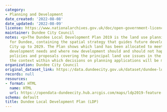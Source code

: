 ```yaml
---
category:
- Planning and Development
date_created: '2022-08-08'
date_updated: '2022-08-09'
license: https://www.nationalarchives.gov.uk/doc/open-government-licence/version/3/
maintainer: Dundee City Council
notes: <p>The Dundee Local Development Plan 2019 is the land use planning document
  for Dundee, containing the spatial strategy that guides future development in the
  City up to 2029. The Plan shows which land has been allocated to meet the City's
  development needs and where new development should and should not happen. It contains
  policies and proposals covering the principal land use issues in the City, and provides
  the context within which decisions on planning applications will be made. </p>
organization: Dundee City Council
original_dataset_link: https://data.dundeecity.gov.uk/dataset/dundee-local-development-plan-ldp
records: null
resources:
- format: HTML
  name: HTML
  url: https://opendata-dundeecity.hub.arcgis.com/maps/ldp2019-feature-layers/about
schema: default
title: Dundee Local Development Plan (LDP)
---
```

